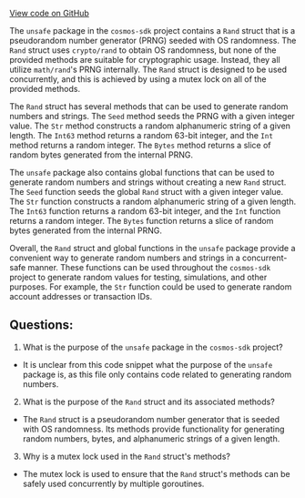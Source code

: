 [View code on GitHub](https://github.com/cosmos/cosmos-sdk/blob/main/math/unsafe/rand.go)

The `unsafe` package in the `cosmos-sdk` project contains a `Rand` struct that is a pseudorandom number generator (PRNG) seeded with OS randomness. The `Rand` struct uses `crypto/rand` to obtain OS randomness, but none of the provided methods are suitable for cryptographic usage. Instead, they all utilize `math/rand`'s PRNG internally. The `Rand` struct is designed to be used concurrently, and this is achieved by using a mutex lock on all of the provided methods.

The `Rand` struct has several methods that can be used to generate random numbers and strings. The `Seed` method seeds the PRNG with a given integer value. The `Str` method constructs a random alphanumeric string of a given length. The `Int63` method returns a random 63-bit integer, and the `Int` method returns a random integer. The `Bytes` method returns a slice of random bytes generated from the internal PRNG.

The `unsafe` package also contains global functions that can be used to generate random numbers and strings without creating a new `Rand` struct. The `Seed` function seeds the global `Rand` struct with a given integer value. The `Str` function constructs a random alphanumeric string of a given length. The `Int63` function returns a random 63-bit integer, and the `Int` function returns a random integer. The `Bytes` function returns a slice of random bytes generated from the internal PRNG.

Overall, the `Rand` struct and global functions in the `unsafe` package provide a convenient way to generate random numbers and strings in a concurrent-safe manner. These functions can be used throughout the `cosmos-sdk` project to generate random values for testing, simulations, and other purposes. For example, the `Str` function could be used to generate random account addresses or transaction IDs.
## Questions: 
 1. What is the purpose of the `unsafe` package in the `cosmos-sdk` project?
- It is unclear from this code snippet what the purpose of the `unsafe` package is, as this file only contains code related to generating random numbers.

2. What is the purpose of the `Rand` struct and its associated methods?
- The `Rand` struct is a pseudorandom number generator that is seeded with OS randomness. Its methods provide functionality for generating random numbers, bytes, and alphanumeric strings of a given length.

3. Why is a mutex lock used in the `Rand` struct's methods?
- The mutex lock is used to ensure that the `Rand` struct's methods can be safely used concurrently by multiple goroutines.